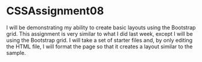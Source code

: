 # CSSAssignment08
I will be demonstrating my ability to create basic layouts using the Bootstrap grid. This assignment is very similar to what I did last week, except I will be using the Bootstrap grid. I will take a set of starter files and, by only editing the HTML file, I will format the page so that it creates a layout similar to the sample.

